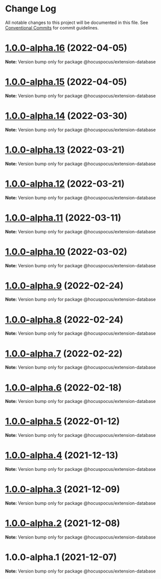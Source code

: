 # Change Log

All notable changes to this project will be documented in this file.
See [Conventional Commits](https://conventionalcommits.org) for commit guidelines.

# [1.0.0-alpha.16](https://github.com/ueberdosis/hocuspocus/compare/@hocuspocus/extension-database@1.0.0-alpha.15...@hocuspocus/extension-database@1.0.0-alpha.16) (2022-04-05)

**Note:** Version bump only for package @hocuspocus/extension-database





# [1.0.0-alpha.15](https://github.com/ueberdosis/hocuspocus/compare/@hocuspocus/extension-database@1.0.0-alpha.14...@hocuspocus/extension-database@1.0.0-alpha.15) (2022-04-05)

**Note:** Version bump only for package @hocuspocus/extension-database





# [1.0.0-alpha.14](https://github.com/ueberdosis/hocuspocus/compare/@hocuspocus/extension-database@1.0.0-alpha.13...@hocuspocus/extension-database@1.0.0-alpha.14) (2022-03-30)

**Note:** Version bump only for package @hocuspocus/extension-database





# [1.0.0-alpha.13](https://github.com/ueberdosis/hocuspocus/compare/@hocuspocus/extension-database@1.0.0-alpha.12...@hocuspocus/extension-database@1.0.0-alpha.13) (2022-03-21)

**Note:** Version bump only for package @hocuspocus/extension-database





# [1.0.0-alpha.12](https://github.com/ueberdosis/hocuspocus/compare/@hocuspocus/extension-database@1.0.0-alpha.11...@hocuspocus/extension-database@1.0.0-alpha.12) (2022-03-21)

**Note:** Version bump only for package @hocuspocus/extension-database





# [1.0.0-alpha.11](https://github.com/ueberdosis/hocuspocus/compare/@hocuspocus/extension-database@1.0.0-alpha.10...@hocuspocus/extension-database@1.0.0-alpha.11) (2022-03-11)

**Note:** Version bump only for package @hocuspocus/extension-database





# [1.0.0-alpha.10](https://github.com/ueberdosis/hocuspocus/compare/@hocuspocus/extension-database@1.0.0-alpha.9...@hocuspocus/extension-database@1.0.0-alpha.10) (2022-03-02)

**Note:** Version bump only for package @hocuspocus/extension-database





# [1.0.0-alpha.9](https://github.com/ueberdosis/hocuspocus/compare/@hocuspocus/extension-database@1.0.0-alpha.8...@hocuspocus/extension-database@1.0.0-alpha.9) (2022-02-24)

**Note:** Version bump only for package @hocuspocus/extension-database





# [1.0.0-alpha.8](https://github.com/ueberdosis/hocuspocus/compare/@hocuspocus/extension-database@1.0.0-alpha.7...@hocuspocus/extension-database@1.0.0-alpha.8) (2022-02-24)

**Note:** Version bump only for package @hocuspocus/extension-database





# [1.0.0-alpha.7](https://github.com/ueberdosis/hocuspocus/compare/@hocuspocus/extension-database@1.0.0-alpha.6...@hocuspocus/extension-database@1.0.0-alpha.7) (2022-02-22)

**Note:** Version bump only for package @hocuspocus/extension-database





# [1.0.0-alpha.6](https://github.com/ueberdosis/hocuspocus/compare/@hocuspocus/extension-database@1.0.0-alpha.5...@hocuspocus/extension-database@1.0.0-alpha.6) (2022-02-18)

**Note:** Version bump only for package @hocuspocus/extension-database





# [1.0.0-alpha.5](https://github.com/ueberdosis/hocuspocus/compare/@hocuspocus/extension-database@1.0.0-alpha.4...@hocuspocus/extension-database@1.0.0-alpha.5) (2022-01-12)

**Note:** Version bump only for package @hocuspocus/extension-database





# [1.0.0-alpha.4](https://github.com/ueberdosis/hocuspocus/compare/@hocuspocus/extension-database@1.0.0-alpha.3...@hocuspocus/extension-database@1.0.0-alpha.4) (2021-12-13)

**Note:** Version bump only for package @hocuspocus/extension-database





# [1.0.0-alpha.3](https://github.com/ueberdosis/hocuspocus/compare/@hocuspocus/extension-database@1.0.0-alpha.2...@hocuspocus/extension-database@1.0.0-alpha.3) (2021-12-09)

**Note:** Version bump only for package @hocuspocus/extension-database





# [1.0.0-alpha.2](https://github.com/ueberdosis/hocuspocus/compare/@hocuspocus/extension-database@1.0.0-alpha.1...@hocuspocus/extension-database@1.0.0-alpha.2) (2021-12-08)

**Note:** Version bump only for package @hocuspocus/extension-database





# 1.0.0-alpha.1 (2021-12-07)

**Note:** Version bump only for package @hocuspocus/extension-database

